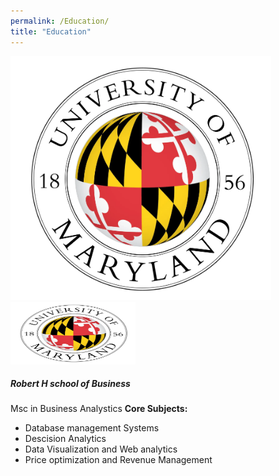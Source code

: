 ```yaml
---
permalink: /Education/
title: "Education"
---
```


![UMD logo](/assets/images/UMD.png)
<img src="/assets/images/UMD.png" alt="UMD logo" width="200" height="100">
##### Robert H school of Business
 Msc in Business Analystics
 **Core Subjects:** 
 - Database management Systems
 - Descision Analytics
 - Data Visualization and Web analytics
 - Price optimization and Revenue Management
